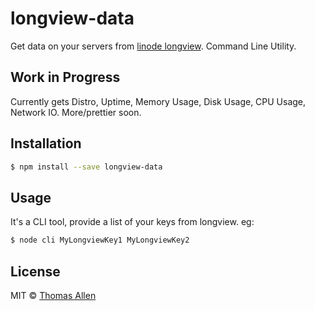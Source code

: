# longview-data 

Get data on your servers from [linode longview](https://www.linode.com/longview). Command Line Utility. 

## Work in Progress

Currently gets Distro, Uptime, Memory Usage, Disk Usage, CPU Usage, Network IO. More/prettier soon. 

## Installation

```sh
$ npm install --save longview-data
```

## Usage

It's a CLI tool, provide a list of your keys from longview. eg:

```sh
$ node cli MyLongviewKey1 MyLongviewKey2

```
## License

MIT © [Thomas Allen](http://telega.org)


